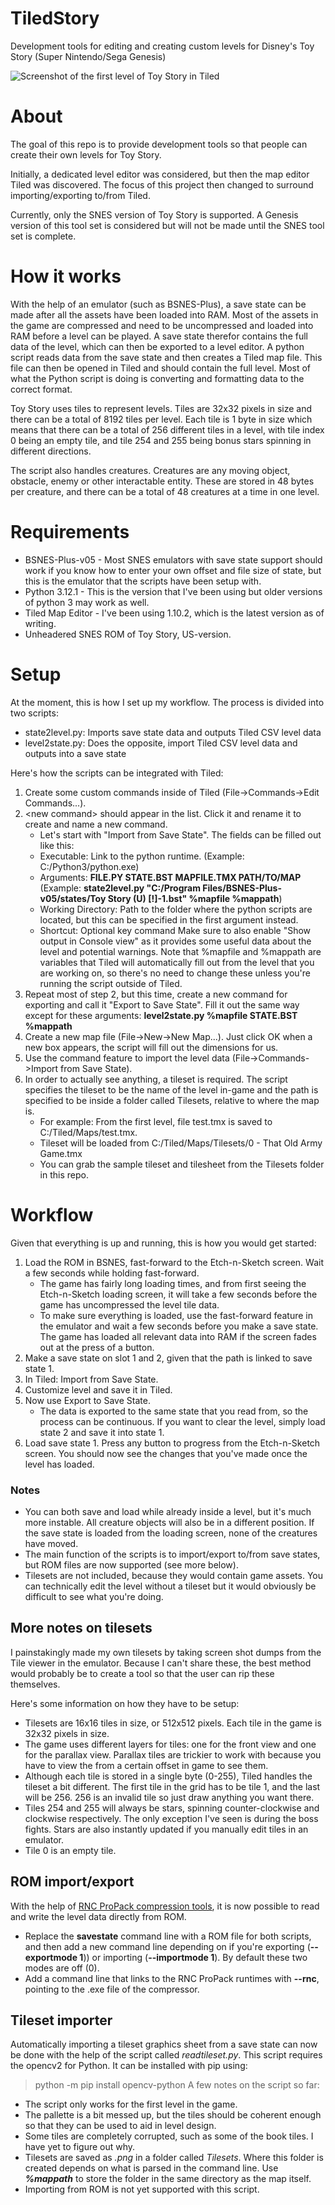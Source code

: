 # TiledStory
Development tools for editing and creating custom levels for Disney's Toy Story (Super Nintendo/Sega Genesis)

![Screenshot of the first level of Toy Story in Tiled](https://i.imgur.com/gOryVqy.jpg)

# About
The goal of this repo is to provide development tools so that people can create their own levels for Toy Story.

Initially, a dedicated level editor was considered, but then the map editor Tiled was discovered. The focus of this project then changed to surround importing/exporting to/from Tiled.

Currently, only the SNES version of Toy Story is supported. A Genesis version of this tool set is considered but will not be made until the SNES tool set is complete.

# How it works
With the help of an emulator (such as BSNES-Plus), a save state can be made after all the assets have been loaded into RAM. Most of the assets in the game are compressed and need to be uncompressed and loaded into RAM before a level can be played. A save state therefor contains the full data of the level, which can then be exported to a level editor. A python script reads data from the save state and then creates a Tiled map file. This file can then be opened in Tiled and should contain the full level. Most of what the Python script is doing is converting and formatting data to the correct format.

Toy Story uses tiles to represent levels. Tiles are 32x32 pixels in size and there can be a total of 8192 tiles per level. Each tile is 1 byte in size which means that there can be a total of 256 different tiles in a level, with tile index 0 being an empty tile, and tile 254 and 255 being bonus stars spinning in different directions.

The script also handles creatures. Creatures are any moving object, obstacle, enemy or other interactable entity. These are stored in 48 bytes per creature, and there can be a total of 48 creatures at a time in one level.

# Requirements 
- BSNES-Plus-v05 - Most SNES emulators with save state support should work if you know how to enter your own offset and file size of state, but this is the emulator that the scripts have been setup with.
- Python 3.12.1 - This is the version that I've been using but older versions of python 3 may work as well.
- Tiled Map Editor - I've been using 1.10.2, which is the latest version as of writing.
- Unheadered SNES ROM of Toy Story, US-version.

# Setup
At the moment, this is how I set up my workflow.
The process is divided into two scripts:

- state2level.py: Imports save state data and outputs Tiled CSV level data
- level2state.py: Does the opposite, import Tiled CSV level data and outputs into a save state

Here's how the scripts can be integrated with Tiled:
1. Create some custom commands inside of Tiled (File->Commands->Edit Commands...).
2. \<new command> should appear in the list. Click it and rename it to create and name a new command.
   - Let's start with "Import from Save State". The fields can be filled out like this:
   - Executable: Link to the python runtime. (Example: C:/Python3/python.exe)
   - Arguments: **FILE.PY STATE.BST MAPFILE.TMX PATH/TO/MAP** (Example: **state2level.py "C:/Program Files/BSNES-Plus-v05/states/Toy Story (U) [!]-1.bst" %mapfile %mappath**)
   - Working Directory: Path to the folder where the python scripts are located, but this can be specified in the first argument instead.
   - Shortcut: Optional key command
   Make sure to also enable "Show output in Console view" as it provides some useful data about the level and potential warnings.
   Note that %mapfile and %mappath are variables that Tiled will automatically fill out from the level that you are working on, so there's no need to change these unless you're running the script outside of Tiled.
4. Repeat most of step 2, but this time, create a new command for exporting and call it "Export to Save State". Fill it out the same way except for these arguments: **level2state.py %mapfile STATE.BST %mappath**
5. Create a new map file (File->New->New Map...). Just click OK when a new box appears, the script will fill out the dimensions for us.
6. Use the command feature to import the level data (File->Commands->Import from Save State).
7. In order to actually see anything, a tileset is required. The script specifies the tileset to be the name of the level in-game and the path is specified to be inside a folder called Tilesets, relative to where the map is.
   - For example: From the first level, file test.tmx is saved to C:/Tiled/Maps/test.tmx.
   - Tileset will be loaded from C:/Tiled/Maps/Tilesets/0 - That Old Army Game.tmx
   - You can grab the sample tileset and tilesheet from the Tilesets folder in this repo.

# Workflow
Given that everything is up and running, this is how you would get started:
1. Load the ROM in BSNES, fast-forward to the Etch-n-Sketch screen. Wait a few seconds while holding fast-forward.
   - The game has fairly long loading times, and from first seeing the Etch-n-Sketch loading screen, it will take a few seconds before the game has uncompressed the level tile data.
   - To make sure everything is loaded, use the fast-forward feature in the emulator and wait a few seconds before you make a save state. The game has loaded all relevant data into RAM if the screen fades out at the press of a button.
2. Make a save state on slot 1 and 2, given that the path is linked to save state 1.
3. In Tiled: Import from Save State.
4. Customize level and save it in Tiled.
5. Now use Export to Save State.
   - The data is exported to the same state that you read from, so the process can be continuous. If you want to clear the level, simply load state 2 and save it into state 1.
6. Load save state 1. Press any button to progress from the Etch-n-Sketch screen. You should now see the changes that you've made once the level has loaded.

### Notes
   - You can both save and load while already inside a level, but it's much more instable. All creature objects will also be in a different position. If the save state is loaded from the loading screen, none of the creatures have moved.
   - The main function of the scripts is to import/export to/from save states, but ROM files are now supported (see more below).
   - Tilesets are not included, because they would contain game assets. You can technically edit the level without a tileset but it would obviously be difficult to see what you're doing.

## More notes on tilesets
I painstakingly made my own tilesets by taking screen shot dumps from the Tile viewer in the emulator. Because I can't share these, the best method would probably be to create a tool so that the user can rip these themselves.

Here's some information on how they have to be setup:
  - Tilesets are 16x16 tiles in size, or 512x512 pixels. Each tile in the game is 32x32 pixels in size.
  - The game uses different layers for tiles: one for the front view and one for the parallax view. Parallax tiles are trickier to work with because you have to view the from a certain offset in game to see them.
  - Although each tile is stored in a single byte (0-255), Tiled handles the tileset a bit different. The first tile in the grid has to be tile 1, and the last will be 256. 256 is an invalid tile so just draw anything you want there.
  - Tiles 254 and 255 will always be stars, spinning counter-clockwise and clockwise respectively. The only exception I've seen is during the boss fights. Stars are also instantly updated if you manually edit tiles in an emulator.
  - Tile 0 is an empty tile.

## ROM import/export
With the help of [RNC ProPack compression tools](https://github.com/lab313ru/rnc_propack_source), it is now possible to read and write the level data directly from ROM. 
  - Replace the __savestate__ command line with a ROM file for both scripts, and then add a new command line depending on if you're exporting (**--exportmode 1**)) or importing (**--importmode 1**). By default these two modes are off (0).
  - Add a command line that links to the RNC ProPack runtimes with **--rnc**, pointing to the .exe file of the compressor.

## Tileset importer
Automatically importing a tileset graphics sheet from a save state can now be done with the help of the script called *readtileset.py*. 
This script requires the opencv2 for Python. It can be installed with pip using: 
> python -m pip install opencv-python
A few notes on the script so far:
  - The script only works for the first level in the game.
  - The pallette is a bit messed up, but the tiles should be coherent enough so that they can be used to aid in level design.
  - Some tiles are completely corrupted, such as some of the book tiles. I have yet to figure out why.
  - Tilesets are saved as *.png* in a folder called *Tilesets*. Where this folder is created depends on what is parsed in the command line. Use ***%mappath*** to store the folder in the same directory as the map itself.
  - Importing from ROM is not yet supported with this script.
